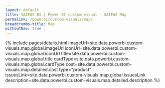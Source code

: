 ```yaml
---
layout: default
title: SAIFAS BI | Power BI custom visual - SAIFAS Map
permalink: /powerbi/custom-visuals/map/
breadcrumbs-title: Map
withoutNav: true
---
```

{% include pages/details.html
  imageUrl=site.data.powerbi.custom-visuals.map.global.imageUrl
  iconUrl=site.data.powerbi.custom-visuals.map.global.iconUrl
  title=site.data.powerbi.custom-visuals.map.global.title
  cardType=site.data.powerbi.custom-visuals.map.global.cardType
  cost=site.data.powerbi.custom-visuals.map.detailed.cost
  type="product"
  issuesLink=site.data.powerbi.custom-visuals.map.global.issuesLink
  description=site.data.powerbi.custom-visuals.map.detailed.description
%}